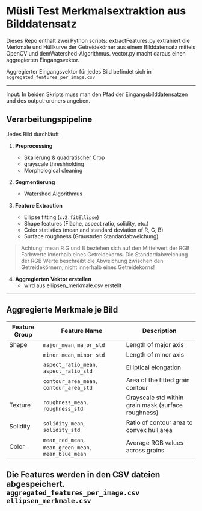 # Müsli Test Merkmalsextraktion aus Bilddatensatz

Dieses Repo enthält zwei Python scripts: extractFeatures.py extrahiert die Merkmale und Hüllkurve der Getreidekörner aus einem Bilddatensatz mittels OpenCV und demWatershed-Algorithmus. vector.py macht daraus einen aggregierten Eingangsvektor. 

Aggregierter Eingangsvektor für jedes Bild befindet sich in `aggregated_features_per_image.csv`

---

Input:
In beiden Skripts muss man den Pfad der Eingangsbilddatensatzen und des output-ordners angeben.

## Verarbeitungspipeline

Jedes Bild durchläuft
1. **Preprocessing**  
   - Skalierung & quadratischer Crop  
   - grayscale threshholding  
   - Morphological cleaning

2. **Segmentierung**  
   - Watershed Algorithmus

3. **Feature Extraction**  
   - Ellipse fitting (`cv2.fitEllipse`)
   - Shape features (Fläche, aspect ratio, solidity, etc.)
   - Color statistics (mean and standard deviation of R, G, B)
   - Surface roughness (Graustufen Standardabweichung)

> Achtung: mean R G und B beziehen sich auf den Mittelwert der RGB Farbwerte innerhalb eines Getreidekorns. Die Standardabweichung der RGB Werte beschreibt die Abweichung zwischen den Getreidekörnern, nicht innerhalb eines Getreidekorns!

4. **Aggregierten Vektor erstellen**  
    - wird aus ellipsen_merkmale.csv erstellt

---

## Aggregierte Merkmale je Bild

| Feature Group | Feature Name                     | Description                                |
|---------------|----------------------------------|--------------------------------------------|
| Shape         | `major_mean`, `major_std`        | Length of major axis                       |
|               | `minor_mean`, `minor_std`        | Length of minor axis                       |
|               | `aspect_ratio_mean`, `aspect_ratio_std` | Elliptical elongation                 |
|               | `contour_area_mean`, `contour_area_std` | Area of the fitted grain contour     |
| Texture       | `roughness_mean`, `roughness_std`| Grayscale std within grain mask (surface roughness) |
| Solidity      | `solidity_mean`, `solidity_std`  | Ratio of contour area to convex hull area  |
| Color         | `mean_red_mean`, `mean_green_mean`, `mean_blue_mean` | Average RGB values across grains |

Die Features werden in den CSV dateien abgespeichert.  
`aggregated_features_per_image.csv`
`ellipsen_merkmale.csv`
---
